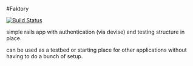 #Faktory

[![Build Status](https://travis-ci.org/QuantumGeordie/faktory.png?branch=master)](https://travis-ci.org/QuantumGeordie/faktory)

simple rails app with authentication (via devise) and testing structure in place.

can be used as a testbed or starting place for other applications without having to do a bunch of setup.

